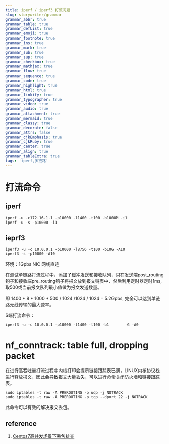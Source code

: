 ```yaml
---
title: iperf / iperf3 打流问题
slug: storywriter/grammar
grammar_abbr: true
grammar_table: true
grammar_defList: true
grammar_emoji: true
grammar_footnote: true
grammar_ins: true
grammar_mark: true
grammar_sub: true
grammar_sup: true
grammar_checkbox: true
grammar_mathjax: true
grammar_flow: true
grammar_sequence: true
grammar_code: true
grammar_highlight: true
grammar_html: true
grammar_linkify: true
grammar_typographer: true
grammar_video: true
grammar_audio: true
grammar_attachment: true
grammar_mermaid: true
grammar_classy: true
grammar_decorate: false
grammar_attrs: false
grammar_cjkEmphasis: true
grammar_cjkRuby: true
grammar_center: true
grammar_align: true
grammar_tableExtra: true
tags: 'iperf,多链路'
---
```


# 打流命令
## iperf

``` bash?linenums
iperf -u -c172.16.1.1 -p10000 -l1400 -t100 -b1000M -i1 
iperf -u -s -p10000 -i1
```
## ieprf3

``` bash?linenums
iperf3 -u -c 10.0.0.1 -p10000 -l8756 -t100 -b10G -A10
iperf3 -s -p10000 -A10
```

环境：1Gpbs NIC  网线直连

在测试单链路打流过程中，添加了缓冲发送和接收队列，只在发送端post_routing钩子和接收端pre_routing钩子将报文放到报文链表中，然后利用定时器定时1ms,取500或当前报文队列最小值做为报文发送数量。

即 1400 * 8 * 1000 * 500 / 1024 /1024 / 1024 = 5.2Gpbs, 完全可以达到单链路无线传输的最大速率。

S端打流命令：

``` bash?linenums
iperf3 -u -c 10.0.0.1 -p10000 -l1400 -t100 -b1        G -A0
```


# nf_conntrack: table full, dropping packet 
在进行高吞吐量打流过程中内核打印会提示链接跟踪表已满，LINUX内核协议栈进行释放报文，因此会导致报文大量丢失，可以进行命令关闭防火墙和链接跟踪表。

``` bash?linenums
sudo iptables -t raw -A PREROUTING -p udp -j NOTRACK
sudo iptables -t raw -A PREROUTING -p tcp --dport 22 -j NOTRACK
```

此命令可以有效的解决报文丢包。

## reference
1. [Centos7高并发场景下丢包排查](https://www.modb.pro/db/243882)
